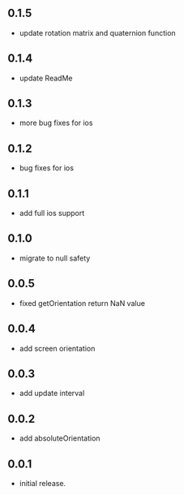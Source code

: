 ## 0.1.5

* update rotation matrix and quaternion function

## 0.1.4

* update ReadMe

## 0.1.3

* more bug fixes for ios

## 0.1.2

* bug fixes for ios

## 0.1.1

* add full ios support

## 0.1.0

* migrate to null safety

## 0.0.5

* fixed getOrientation return NaN value

## 0.0.4

* add screen orientation

## 0.0.3

* add update interval

## 0.0.2

* add absoluteOrientation

## 0.0.1

* initial release.
